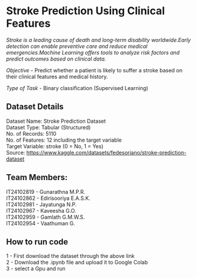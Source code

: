# Stroke Prediction Using Clinical Features

*Stroke is a leading cause of death and long-term disability worldwide.Early detection can enable preventive care and reduce medical emergencies.Machine Learning offers tools to analyze risk factors and predict outcomes based on clinical data.*

*Objective* -
 Predict whether a patient is likely to suffer a stroke based on their clinical features and medical history.

*Type of Task* -
 Binary classification (Supervised Learning)

## Dataset Details

Dataset Name: Stroke Prediction Dataset <br>
Dataset Type: Tabular (Structured) <br>
No. of Records: 5110 <br>
No. of Features: 12 including the target variable <br>
Target Variable: stroke (0 = No, 1 = Yes) <br>
Source: https://www.kaggle.com/datasets/fedesoriano/stroke-prediction-dataset <br>

## Team Members: <br>
IT24102819 - Gunarathna M.P.R. <br>
IT24102862 - Edirisooriya E.A.S.K. <br>
IT24102981 - Jayatunga N.P. <br>
IT24102967 - Kaveesha G.O. <br>
IT24102959 - Gamlath G.M.W.S. <br>
IT24102954 - Vaathuman G. <br>

## How to run code <br>
1 - First download the dataset through the above link <br>
2 - Download the .ipynb file and upload it to Google Colab <br>
3 - select a Gpu and run <br>






